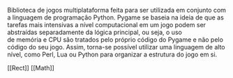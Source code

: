 Biblioteca de jogos multiplataforma feita para ser utilizada em conjunto com a linguagem de programação Python. Pygame se baseia na ideia de que as tarefas mais intensivas a nível computacional em um jogo podem ser abstraídas separadamente da lógica principal, ou seja, o uso de memória e CPU são tratados pelo próprio código do Pygame e não pelo código do seu jogo. Assim, torna-se possível utilizar uma linguagem de alto nível, como Perl, Lua ou Python para organizar a estrutura do jogo em si.

[[Rect]]
[[Math]]
